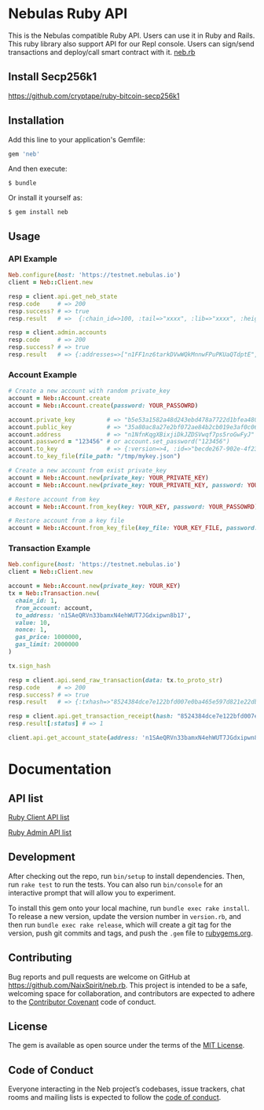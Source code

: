 # Nebulas Ruby API

This is the Nebulas compatible Ruby API. Users can use it in Ruby and Rails. This ruby library also support API for our Repl console. Users can sign/send transactions and deploy/call smart contract with it. [neb.rb](https://github.com/NaixSpirit/neb.rb)

## Install Secp256k1

https://github.com/cryptape/ruby-bitcoin-secp256k1

## Installation

Add this line to your application's Gemfile:

```ruby
gem 'neb'
```

And then execute:

    $ bundle

Or install it yourself as:

    $ gem install neb

## Usage


### API Example
```ruby
Neb.configure(host: 'https://testnet.nebulas.io')
client = Neb::Client.new

resp = client.api.get_neb_state
resp.code     # => 200
resp.success? # => true
resp.result   # =>  {:chain_id=>100, :tail=>"xxxx", :lib=>"xxxx", :height=>"1085", :protocol_version=>"/neb/1.0.0", :synchronized=>false, :version=>"1.0.1"}

resp = client.admin.accounts
resp.code     # => 200
resp.success? # => true
resp.result   # => {:addresses=>["n1FF1nz6tarkDVwWQkMnnwFPuPKUaQTdptE", "n1FNj5aZhKFeFJ8cQ26Lvsr84NDvNSVRu67"]}
```

### Account Example

```ruby
# Create a new account with random private_key
account = Neb::Account.create
account = Neb::Account.create(password: YOUR_PASSOWRD)

account.private_key         # => "b5e53a1582a48d243ebd478a7722d1bfea4805ff7c1da4cc7084043e8263c5a8"
account.public_key          # => "35a80ac8a27e2bf072ae84b2cb019e3af0c06547ad939fab1c6d12f713d26ae178d1fd6677aef3e6e94bc7cc1a39f4ca80fc2409a5ef59f97ee55dbd6efc7714"
account.address             # => "n1NfnKqgXBixjiDkJZDSVwqf7ps5roGwFyJ"
account.password = "123456" # or account.set_password("123456")
account.to_key              # => {:version=>4, :id=>"becde267-902e-4f23-ac01-53a4ba6edac7", :address=>"n1VYLxkZoehWEWPHxi351HgZ2R8Hfn2DGpa" ....}
account.to_key_file(file_path: "/tmp/mykey.json")

# Create a new account from exist private_key
account = Neb::Account.new(private_key: YOUR_PRIVATE_KEY)
account = Neb::Account.new(private_key: YOUR_PRIVATE_KEY, password: YOUR_PASSOWRD)

# Restore account from key
account = Neb::Account.from_key(key: YOUR_KEY, password: YOUR_PASSOWRD)

# Restore account from a key file
account = Neb::Account.from_key_file(key_file: YOUR_KEY_FILE, password: YOUR_PASSOWRD)
```

### Transaction Example

```ruby
Neb.configure(host: 'https://testnet.nebulas.io')
client = Neb::Client.new

account = Neb::Account.new(private_key: YOUR_KEY)
tx = Neb::Transaction.new(
  chain_id: 1,
  from_account: account,
  to_address: 'n1SAeQRVn33bamxN4ehWUT7JGdxipwn8b17',
  value: 10,
  nonce: 1,
  gas_price: 1000000,
  gas_limit: 2000000
)

tx.sign_hash

resp = client.api.send_raw_transaction(data: tx.to_proto_str)
resp.code     # => 200
resp.success? # => true
resp.result   # => {:txhash=>"8524384dce7e122bfd007e0ba465e597d821e22db6d563b87dfc55d703fb008c", :contract_address=>""}

resp = client.api.get_transaction_receipt(hash: "8524384dce7e122bfd007e0ba465e597d821e22db6d563b87dfc55d703fb008c")
resp.result[:status] # => 1

client.api.get_account_state(address: 'n1SAeQRVn33bamxN4ehWUT7JGdxipwn8b17').result # => {:balance=>"10", :nonce=>"0", :type=>87}
```

# Documentation

## API list

[Ruby Client API list](https://github.com/NaixSpirit/neb.rb/blob/master/lib/neb/client/api.rb)

[Ruby Admin API list](https://github.com/NaixSpirit/neb.rb/blob/master/lib/neb/client/admin.rb)

## Development

After checking out the repo, run `bin/setup` to install dependencies. Then, run `rake test` to run the tests. You can also run `bin/console` for an interactive prompt that will allow you to experiment.

To install this gem onto your local machine, run `bundle exec rake install`. To release a new version, update the version number in `version.rb`, and then run `bundle exec rake release`, which will create a git tag for the version, push git commits and tags, and push the `.gem` file to [rubygems.org](https://rubygems.org).

## Contributing

Bug reports and pull requests are welcome on GitHub at https://github.com/NaixSpirit/neb.rb. This project is intended to be a safe, welcoming space for collaboration, and contributors are expected to adhere to the [Contributor Covenant](http://contributor-covenant.org) code of conduct.

## License

The gem is available as open source under the terms of the [MIT License](https://opensource.org/licenses/MIT).

## Code of Conduct

Everyone interacting in the Neb project’s codebases, issue trackers, chat rooms and mailing lists is expected to follow the [code of conduct](https://github.com/NaixSpirit/neb.rb/blob/master/CODE_OF_CONDUCT.md).

